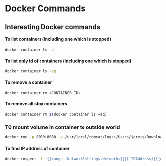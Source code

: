 # Docker Commands

## Interesting Docker commands

#### To list containers (including one which is stopped)

```sh
docker container ls -a
```

#### To list only id of containers (including one which is stopped)

```sh
docker container ls -aq
```

#### To remove a container

```sh
docker container rm <CONTAINER_ID>
```

#### To remove all stop containers

```sh
docker container rm $(docker container ls –aq)
```

### T0 mount volume in container to outside world

```sh
docker run -p 8080:8080 -v /usr/local/tomcat/logs:/Users/jarvis/Downloads/logs d991231dccdf
```

#### To find IP address of container

```sh
docker inspect -f '{{range .NetworkSettings.Networks}}{{.IPAddress}}{{end}}' <CONTAINER_ID>
```

